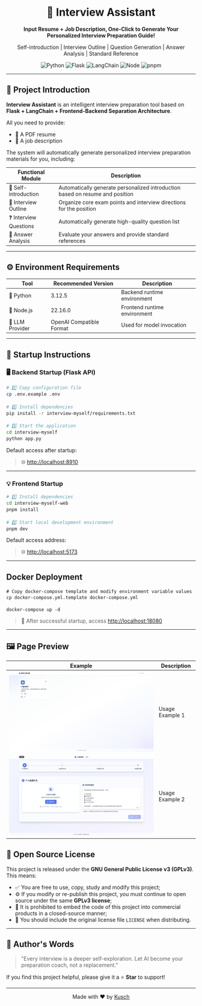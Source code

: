 <div align="center">

# 🤖 Interview Assistant

**Input Resume + Job Description, One-Click to Generate Your Personalized Interview Preparation Guide!**

Self-introduction | Interview Outline | Question Generation | Answer Analysis | Standard Reference

![Python](https://img.shields.io/badge/Python-3.12.5-blue?logo=python)
![Flask](https://img.shields.io/badge/Flask-API-000000?logo=flask)
![LangChain](https://img.shields.io/badge/LangChain-Agent-green)
![Node](https://img.shields.io/badge/Node.js-22.16.0-brightgreen?logo=node.js)
![pnpm](https://img.shields.io/badge/pnpm-9+-orange?logo=pnpm)

</div>

---

## 📘 Project Introduction

**Interview Assistant** is an intelligent interview preparation tool based on **Flask + LangChain + Frontend-Backend Separation Architecture**.

All you need to provide:

- 📄 A PDF resume
- 💼 A job description

The system will automatically generate personalized interview preparation materials for you, including:

| Functional Module | Description |
|-----------|------|
| 🎤 Self-introduction | Automatically generate personalized introduction based on resume and position |
| 🧭 Interview Outline | Organize core exam points and interview directions for the position |
| ❓ Interview Questions | Automatically generate high-quality question list |
| 🧠 Answer Analysis | Evaluate your answers and provide standard references |

---

## ⚙️ Environment Requirements

| Tool | Recommended Version | Description |
|------|-----------|------|
| 🐍 Python | 3.12.5 | Backend runtime environment |
| 🧩 Node.js | 22.16.0 | Frontend runtime environment |
| 🧠 LLM Provider | OpenAI Compatible Format | Used for model invocation |

---

## 🚀 Startup Instructions

### 🖥️ Backend Startup (Flask API)

```bash
# 1️⃣ Copy configuration file
cp .env.example .env

# 2️⃣ Install dependencies
pip install -r interview-myself/requirements.txt

# 3️⃣ Start the application
cd interview-myself
python app.py
```

Default access after startup:

> 🌐 [http://localhost:8910](http://localhost:8910)

---

### 💡 Frontend Startup

```bash
# 1️⃣ Install dependencies
cd interview-myself-web
pnpm install

# 2️⃣ Start local development environment
pnpm dev
```

Default access address:

> 🌐 [http://localhost:5173](http://localhost:5173)

---

## Docker Deployment

```shell 
# Copy docker-compose template and modify environment variable values
cp docker-compose.yml.template docker-compose.yml

docker-compose up -d
```
> 🚀 After successful startup, access [http://localhost:18080](http://localhost:18080)
---

## 🖼️ Page Preview

| Example | Description |
| ------- | ----------- |
| ![1](https://raw.githubusercontent.com/kuschzzp/images_repository/main/images/20251030_1.png) | Usage Example 1 |
| ![2](https://raw.githubusercontent.com/kuschzzp/images_repository/main/images/20251030_2.png) | Usage Example 2 |


## 📜 Open Source License

This project is released under the **GNU General Public License v3 (GPLv3)**. This means:

- ✅ You are free to use, copy, study and modify this project;
- ⚙️ If you modify or re-publish this project, you must continue to open source under the same **GPLv3 license**;
- 🚫 It is prohibited to embed the code of this project into commercial products in a closed-source manner;
- 🧾 You should include the original license file `LICENSE` when distributing.

---

## 💬 Author's Words

> "Every interview is a deeper self-exploration.
> Let AI become your preparation coach, not a replacement."

If you find this project helpful, please give it a ⭐ **Star** to support!

---

<div align="center">

Made with ❤️ by [Kusch](https://github.com/kuschzzp)

</div>